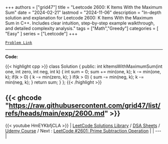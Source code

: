 
+++
authors = ["grid47"]
title = "Leetcode 2600: K Items With the Maximum Sum"
date = "2024-02-21"
lastmod = "2024-11-06"
description = "In-depth solution and explanation for Leetcode 2600: K Items With the Maximum Sum in C++. Includes clear intuition, step-by-step example walkthrough, and detailed complexity analysis."
tags = ["Math","Greedy"]
categories = [
    "Easy"
]
series = ["Leetcode"]
+++



[`Problem Link`](https://leetcode.com/problems/k-items-with-the-maximum-sum/description/)

---
**Code:**

{{< highlight cpp >}}
class Solution {
public:
    int kItemsWithMaximumSum(int one, int zero, int neg, int k) {
        int sum = 0;
        sum += min(one, k);
        k -= min(one, k);
        if(k > 0) {
            k -= min(zero, k);
        }
        if(k > 0) {
            sum -= min(neg, k);
            k -= min(neg, k);
        }
        return sum;
    }
};
{{< /highlight >}}

{{< ghcode "https://raw.githubusercontent.com/grid47/list/refs/heads/main/exp/2600.md" >}}
---
{{< youtube HmEYKbfjCLA >}}
| [LeetCode Solutions Library](https://grid47.xyz/leetcode/) / [DSA Sheets](https://grid47.xyz/sheets/) / [Udemy Course](https://grid47.xyz/courses/) / Next : [LeetCode #2601: Prime Subtraction Operation](https://grid47.xyz/posts/leetcode-2601-prime-subtraction-operation-solution/) |
| --- |
